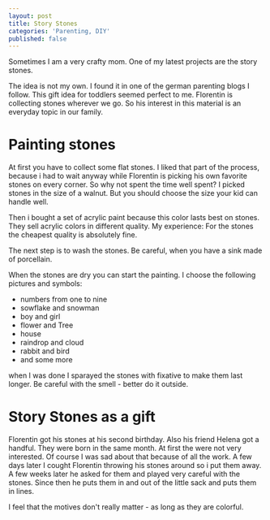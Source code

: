 ```yaml
---
layout: post
title: Story Stones
categories: 'Parenting, DIY'
published: false
---
```


Sometimes I am a very crafty mom. One of my latest projects are the story stones.

The idea is not my own. I found it in one of the german parenting blogs I follow. This gift idea for toddlers seemed perfect to me. Florentin is collecting stones wherever we go. So his interest in this material is an everyday topic in our family.

# Painting stones
At first you have to collect some flat stones. I liked that part of the process, because i had to wait anyway while Florentin is picking his own favorite stones on every corner. So why not spent the time well spent? I picked stones in the size of a walnut. But you should choose the size your kid can handle well.

Then i bought a set of acrylic paint because this color lasts best on stones. They sell acrylic colors in different quality. My experience: For the stones the cheapest quality is absolutely fine.

The next step is to wash the stones. Be careful, when you have a sink made of porcellain.

When the stones are dry you can start the painting. I choose the following pictures and symbols:
- numbers from one to nine
- sowflake and snowman
- boy and girl
- flower and Tree
- house
- raindrop and cloud
- rabbit and bird
- and some more

when I was done I sparayed the stones with fixative to make them last longer. Be careful with the smell - better do it outside.

# Story Stones as a gift
Florentin got his stones at his second birthday. Also his friend Helena got a handful. They were born in the same month. At first the were not very interested. Of course I was sad about that because of all the work. A few days later I cought Florentin throwing his stones around so i put them away. A few weeks later he asked for them and played very careful with the stones. Since then he puts them in and out of the little sack and puts them in lines.

I feel that the motives don't really matter - as long as they are colorful.
